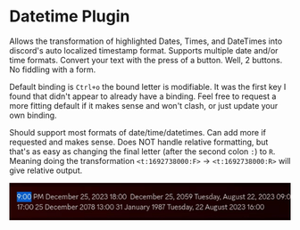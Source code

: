 # Datetime Plugin

Allows the transformation of highlighted Dates, Times, and DateTimes into discord's auto localized timestamp format. Supports multiple date and/or time formats. Convert your text with the press of a button. Well, 2 buttons. No fiddling with a form.

Default binding is `Ctrl+o` the bound letter is modifiable. It was the first key I found that didn't appear to already have a binding. Feel free to request a more fitting default if it makes sense and won't clash, or just update your own binding.

Should support most formats of date/time/datetimes. Can add more if requested and makes sense. Does NOT handle relative formatting, but that's as easy as changing the final letter (after the second colon `:`) to `R`. Meaning doing the transformation `<t:1692738000:F>` -> `<t:1692738000:R>` will give relative output.

![Different dates being transformed into discord's timestamp format](resources/examples.gif)

